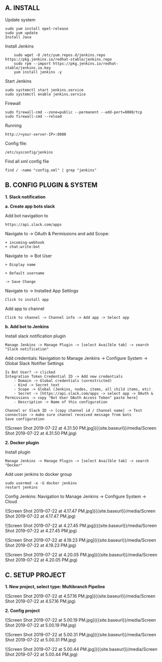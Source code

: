 ## A. INSTALL

Update system

	sudo yum install epel-release
	sudo yum update
	Install Java
    
Install Jenkins
```
    sudo wget -O /etc/yum.repos.d/jenkins.repo https://pkg.jenkins.io/redhat-stable/jenkins.repo
    sudo rpm --import https://pkg.jenkins.io/redhat-stable/jenkins.io.key
    yum install jenkins -y
```    
    
Start Jenkins

	sudo systemctl start jenkins.service
	sudo systemctl enable jenkins.service
    
Firewall

	sudo firewall-cmd --zone=public --permanent --add-port=8080/tcp
	sudo firewall-cmd --reload
    
Running

	http://<your-server-IP>:8080
  
Config file:

	/etc/sysconfig/jenkins
    
Find all xml config file

	find / -name "config.xml" | grep "jenkins"

## B. CONFIG PLUGIN & SYSTEM

**1. Slack notification**

**a. Create app bots slack**

Add bot navigation to 

	https://api.slack.com/apps

Navigate to -> OAuth & Permissions and add Scope: 
	
    + incoming-webhook
    + chat:write:bot

Navigate to -> Bot User

	+ Display name
    
    + Default username
    
    -> Save Change
    
    
    
Navigate to -> Installed App Settings

	Click to install app

Add app to channel
		
	Click to channel -> Channel info -> Add app -> Select app

**b. Add bot to Jenkins**

Install slack notification plugin
	
    Manage Jenkins -> Manage Plugin -> [select Availble tab] -> search "Slack notification"
	
Add credentials:  Navigation to Manage Jenkins -> Configure System -> Global Slack Notifier Settings
	
    
	Is Bot User? -> clicked
	Integration Token Credential ID -> Add new credentials
		- Domain -> Global credentials (unrestricted)
		- Kind -> Secret text
		- Scope -> Global (Jenkins, nodes, items, all child items, etc)
		- Secret -> [https://api.slack.com/apps -> select app -> OAuth & Permissions -> copy "Bot User OAuth Access Token" paste here]
		- Description -> Name of this configuration

	Channel or Slack ID -> [copy channel id / Channel name] -> Test connection -> make sure channel received message from bots
	Save configuration

![Screen Shot 2019-07-22 at 4.31.50 PM.jpg]({{site.baseurl}}/media/Screen Shot 2019-07-22 at 4.31.50 PM.jpg)

**2. Docker plugin**

Install plugin
		
	Manage Jenkins -> Manage Plugin -> [select Availble tab] -> search "Docker"

Add user jenkins to docker group

	sudo usermod -a -G docker jenkins
	restart jenkins
    
Config Jenkins: Navigation to Manage Jenkins -> Configure System -> Cloud

![Screen Shot 2019-07-22 at 4.17.47 PM.jpg]({{site.baseurl}}/media/Screen Shot 2019-07-22 at 4.17.47 PM.jpg)

![Screen Shot 2019-07-22 at 4.27.45 PM.jpg]({{site.baseurl}}/media/Screen Shot 2019-07-22 at 4.27.45 PM.jpg)

![Screen Shot 2019-07-22 at 4.19.23 PM.jpg]({{site.baseurl}}/media/Screen Shot 2019-07-22 at 4.19.23 PM.jpg)

![Screen Shot 2019-07-22 at 4.20.05 PM.jpg]({{site.baseurl}}/media/Screen Shot 2019-07-22 at 4.20.05 PM.jpg)

## C. SETUP PROJECT

**1. New project, select type: Multibranch Pipeline**

![Screen Shot 2019-07-22 at 4.57.16 PM.jpg]({{site.baseurl}}/media/Screen Shot 2019-07-22 at 4.57.16 PM.jpg)

**2. Config project**

![Screen Shot 2019-07-22 at 5.00.19 PM.jpg]({{site.baseurl}}/media/Screen Shot 2019-07-22 at 5.00.19 PM.jpg)

![Screen Shot 2019-07-22 at 5.00.31 PM.jpg]({{site.baseurl}}/media/Screen Shot 2019-07-22 at 5.00.31 PM.jpg)

![Screen Shot 2019-07-22 at 5.00.44 PM.jpg]({{site.baseurl}}/media/Screen Shot 2019-07-22 at 5.00.44 PM.jpg)

